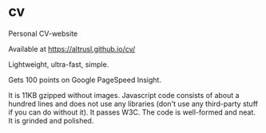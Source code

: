 # cv

Personal CV-website

Available at <a href="https://altrusl.github.io/cv/" target="_blank">https://altrusl.github.io/cv/</a>

Lightweight, ultra-fast, simple.

Gets 100 points on Google PageSpeed Insight. 
						
It is 11KB gzipped without images. Javascript code consists of about a hundred lines and does not use any libraries
(don't use any third-party stuff if you can do without it). It passes W3C. The code is well-formed and neat.
It is grinded and polished.